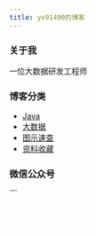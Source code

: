 ```yaml
---
title: yx91490的博客
---
```


### 关于我

一位大数据研发工程师

### 博客分类

- [Java](./java/README.md)
- [大数据](./bigdata/README.md)
- [图示速查](./diagram/README.md)
- [资料收藏](./collection/README.md)

### 微信公众号

<div style="align:left" ><img src="/our_code.png" alt="图解代码" style="zoom: 20%;align:left" /></div>

<a style="color:white" href="/scenery/" class="">风景</a>

<a style="color:white" href="/fun/" class="">有趣</a>

